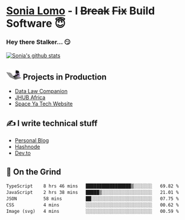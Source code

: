 # [Sonia Lomo](https://sonylomo.github.io/) - I ~~Break~~ ~~Fix~~ Build Software 😇
### Hey there Stalker... 😏 

<a href="https://github.com/sonylomo/github-readme-stats">
  <img align="center" src="https://media.giphy.com/media/lU05nFSW6Y2A/giphy.gif" alt="Sonia's github stats" />
</a>

## <img src="assets/devcat.gif" width="40"> Projects in Production
- [Data Law Companion](https://datalawcompanion.org/)
- [JHUB Africa](https://jhubafrica.com/)
- [Space Ya Tech Website](https://www.spaceyatech.com/)

## ✍️ I write technical stuff
- [Personal Blog](https://sonylomo-github-io.vercel.app/blog)
- [Hashnode](https://sonylomo.hashnode.dev/)
- [Dev.to](https://dev.to/sonylomo)

## 🤡 On the Grind
<!--START_SECTION:waka-->

```txt
TypeScript    8 hrs 46 mins   █████████████████▒░░░░░░░   69.82 %
JavaScript    2 hrs 38 mins   █████▒░░░░░░░░░░░░░░░░░░░   21.01 %
JSON          58 mins         ██░░░░░░░░░░░░░░░░░░░░░░░   07.75 %
CSS           4 mins          ░░░░░░░░░░░░░░░░░░░░░░░░░   00.62 %
Image (svg)   4 mins          ░░░░░░░░░░░░░░░░░░░░░░░░░   00.59 %
```

<!--END_SECTION:waka-->
